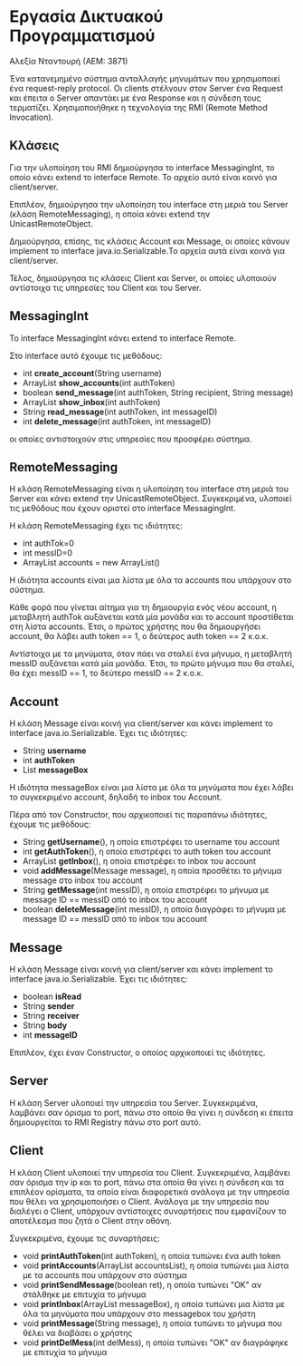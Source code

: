 # Εργασία Δικτυακού Προγραμματισμού

Αλεξία Νταντουρή (ΑΕΜ: 3871)

Ένα κατανεμημένο σύστημα ανταλλαγής μηνυμάτων που χρησιμοποιεί ένα request-reply
protocol. Οι clients στέλνουν στον Server ένα Request και έπειτα ο Server απαντάει
με ένα Response και η σύνδεση τους τερματίζει.
Χρησιμοποιήθηκε η τεχνολογία της RMI (Remote Method Invocation).

## Κλάσεις

Για την υλοποίηση του RMI δημιούργησα το interface MessagingInt, το οποίο κάνει
extend το interface Remote. Το αρχείο αυτό είναι κοινό για client/server.

Επιπλέον, δημιούργησα την υλοποίηση του interface στη μεριά του Server
(κλάση RemoteMessaging), η οποία κάνει extend την UnicastRemoteObject.

Δημιούργησα, επίσης, τις κλάσεις Account και Message, οι οποίες κάνουν implement
το interface java.io.Serializable.Το αρχεία αυτά είναι κοινά για client/server.

Τέλος, δημιούργησα τις κλάσεις Client και Server, οι οποίες υλοποιούν αντίστοιχα
τις υπηρεσίες του Client και του Server.

## MessagingInt

Το interface MessagingInt κάνει extend το interface Remote.

Στο interface αυτό έχουμε τις μεθόδους:

* int **create_account**(String username)
* ArrayList<Account> **show_accounts**(int authToken)
* boolean **send_message**(int authToken, String recipient, String message)
* ArrayList<Message> **show_inbox**(int authToken)
* String **read_message**(int authToken, int messageID)
* int **delete_message**(int authToken, int messageID)

οι οποίες αντιστοιχούν στις υπηρεσίες που προσφέρει σύστημα.

## RemoteMessaging

Η κλάση RemoteMessaging είναι η υλοποίηση του interface στη μεριά του Server και
κάνει extend την UnicastRemoteObject. Συγκεκριμένα, υλοποιεί τις μεθόδους που έχουν
οριστεί στο interface MessagingInt.

Η κλάση RemoteMessaging έχει τις ιδιότητες:
* int authTok=0
* int messID=0
* ArrayList<Account> accounts = new ArrayList<Account>()

Η ιδιότητα accounts είναι μια λίστα με όλα τα accounts που υπάρχουν στο σύστημα.

Κάθε φορά που γίνεται αίτημα για τη δημιουργία ενός νέου account, η μεταβλητή
authTok αυξάνεται κατά μία μονάδα και το account προστίθεται στη λίστα accounts.
Έτσι, ο πρώτος χρήστης που θα δημιουργήσει account, θα λάβει auth token == 1,
ο δεύτερος auth token == 2 κ.ο.κ.

Αντίστοιχα με τα μηνύματα, όταν πάει να σταλεί ένα μήνυμα, η μεταβλητή messID
αυξάνεται κατά μία μονάδα. Έτσι, το πρώτο μήνυμα που θα σταλεί, θα έχει messID == 1,
το δεύτερο messID == 2 κ.ο.κ.

## Account

Η κλάση Message είναι κοινή για client/server και κάνει implement το interface
java.io.Serializable. Έχει τις ιδιότητες:

* String **username**
* int **authToken**
* List<Message> **messageBox**

Η ιδιότητα messageBox είναι μια λίστα με όλα τα μηνύματα που έχει λάβει το
συγκεκριμένο account, δηλαδή το inbox του Account.

Πέρα από τον Constructor, που αρχικοποιεί τις παραπάνω
ιδιότητες, έχουμε τις μεθόδους:

* String **getUsername**(), η οποία επιστρέφει το username του account
* int **getAuthToken**(), η οποία επιστρέφει το auth token του account
* ArrayList<Message> **getInbox**(), η οποία επιστρέφει το inbox του account
* void **addMessage**(Message message), η οποία προσθέτει το μήνυμα message στο
  inbox του account
* String **getMessage**(int messID), η οποία επιστρέφει το μήνυμα με message ID ==
  messID από το inbox του account
* boolean **deleteMessage**(int messID), η οποία διαγράφει το μήνυμα με message ID ==
  messID από το inbox του account

## Message

Η κλάση Message είναι κοινή για client/server και κάνει implement το interface
java.io.Serializable. Έχει τις ιδιότητες:

* boolean **isRead**
* String **sender**
* String **receiver**
* String **body**
* int **messageID**

Επιπλέον, έχει έναν Constructor, ο οποίος αρχικοποιεί τις ιδιότητες.

## Server

Η κλάση Server υλοποιεί την υπηρεσία του Server. Συγκεκριμένα, λαμβάνει σαν όρισμα
το port, πάνω στο οποίο θα γίνει η σύνδεση κι έπειτα δημιουργείται το RMI Registry
πάνω στο port αυτό.

## Client

Η κλάση Client υλοποιεί την υπηρεσία του Client. Συγκεκριμένα, λαμβάνει σαν όρισμα
την ip και το port, πάνω στα οποία θα γίνει η σύνδεση και τα επιπλέον ορίσματα,
τα οποία είναι διαφορετικά ανάλογα με την υπηρεσία που θέλει να χρησιμοποιήσει ο
Client. Ανάλογα με την υπηρεσία που διαλέγει ο Client, υπάρχουν αντίστοιχες
συναρτήσεις που εμφανίζουν το αποτέλεσμα που ζητά ο Client στην οθόνη.

Συγκεκριμένα, έχουμε τις συναρτήσεις:

* void **printAuthToken**(int authToken), η οποία τυπώνει ένα auth token
* void **printAccounts**(ArrayList<Account> accountsList), η οποία τυπώνει μια λίστα
  με τα accounts που υπάρχουν στο σύστημα
* void **printSendMessage**(boolean ret), η οποία τυπώνει "OK" αν στάλθηκε με
  επιτυχία το μήνυμα
* void **printInbox**(ArrayList<Message> messageBox), η οποία τυπώνει μια λίστα
  με όλα τα μηνύματα που υπάρχουν στο messagebox του χρήστη
* void **printMessage**(String message), η οποία τυπώνει το μήνυμα που θέλει να
  διαβάσει ο χρήστης
* void **printDelMess**(int delMess), η οποία τυπώνει "OK" αν διαγράφηκε με επιτυχία
  το μήνυμα
